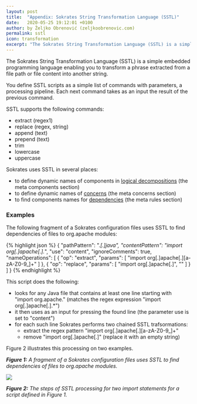 ```yaml
---
layout: post
title:  "Appendix: Sokrates String Transformation Language (SSTL)"
date:   2020-05-25 19:12:01 +0100
author: by Željko Obrenović (zeljkoobrenovic.com)
permalink: sstl
icon: transformation
excerpt: "The Sokrates String Transformation Language (SSTL) is a simple embedded programming language enabling you to transform a phrase extracted from a file path or file content into another string. You can use SSTL to define the names of components and identify dependencies among the components."
---
```



The Sokrates String Transformation Language (SSTL) is a simple embedded programming language enabling you to transform a phrase extracted from a file path or file content into another string.

You define SSTL scripts as a simple list of commands with parameters, a processing pipeline. Each next command takes as an input the result of the previous command.

SSTL supports the following commands:
* extract (regex1)
* replace (regex, string)
* append (text)
* prepend (text)
* trim
* lowercase
* uppercase

 Sokrates uses SSTL in several places:
 - to define dynamic names of components in [logical decompositions](logical-decomposition) (the meta components section)
 - to define dynamic names of [concerns](concerns) (the meta concerns section)
 - to find components names for [dependencies](dependencies) (the meta rules section)

### Examples

The following fragment of a Sokrates configuration files uses SSTL to find dependencies of files to org.apache modules:

{% highlight json %}
{
    "pathPattern": ".*[.]java",
    "contentPattern": "import org[.]apache[.].*",
    "use": "content",
    "ignoreComments": true,
    "nameOperations": [
        {
            "op": "extract",
            "params": [
                "import org[.]apache[.][a-zA-Z0-9_]+"
            ]
        },
        {
            "op": "replace",
            "params": [
                "import org[.]apache[.]",
                ""
            ]
        }
    ]
}
{% endhighlight %}


This script does the following:
* looks for any Java file that contains at least one line starting with "import org.apache." (matches the regex expression "import org[.]apache[.].*")
* it then uses as an input for pressing the found line (the parameter use is set to "content")
* for each such line Sokrates performs two chained SSTL trafsormations:
  * extract the regex pattern "import org[.]apache[.][a-zA-Z0-9_]+"
  * remove "import org[.]apache[.]" (replace it with an empty string)

Figure 2 illustrates this processing on two examples.


***Figure 1:** A fragment of a Sokrates configuration files uses SSTL to find dependencies of files to org.apache modules.*

![](assets/images/sokrates/sstl-example-1.png)

***Figure 2:** The steps of SSTL processing for two import statements for a script defined in Figure 1.*






